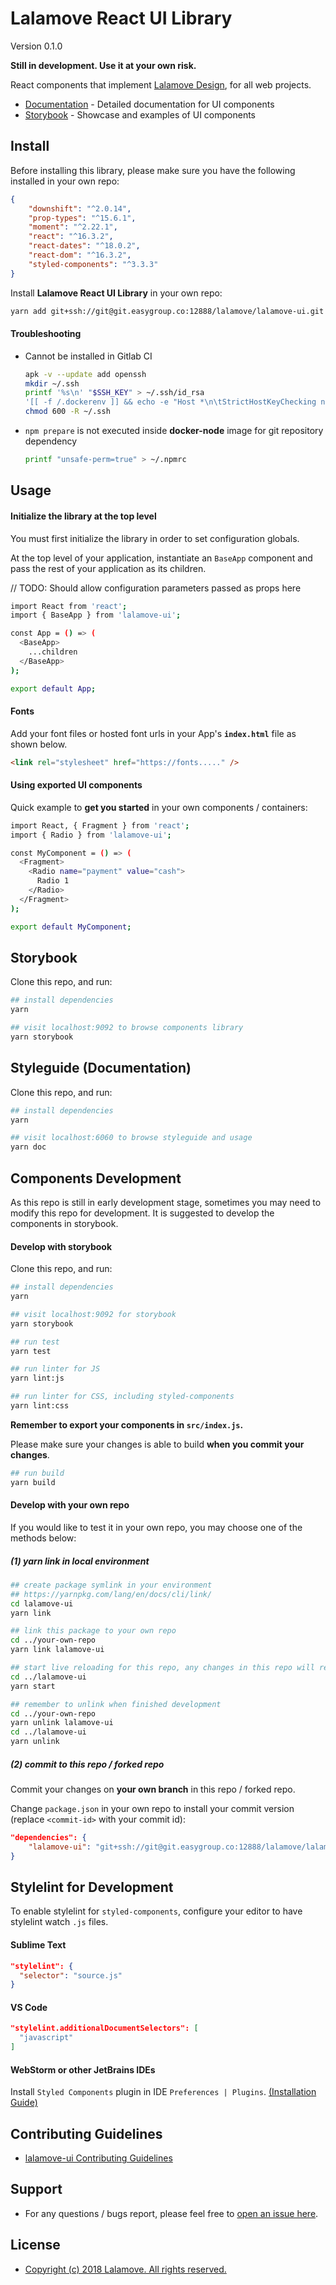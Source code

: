 # Lalamove React UI Library
Version 0.1.0

**Still in development. Use it at your own risk.**

React components that implement [Lalamove Design](https://lalamove.com), for all web projects.

- [Documentation](https://ui.lalamove.com/) - Detailed documentation for UI components
- [Storybook](https://ui.lalamove.com/storybook) - Showcase and examples of UI components

## Install
Before installing this library, please make sure you have the following installed in your own repo:
```json
{
    "downshift": "^2.0.14",
    "prop-types": "^15.6.1",
    "moment": "^2.22.1",
    "react": "^16.3.2",
    "react-dates": "^18.0.2",
    "react-dom": "^16.3.2",
    "styled-components": "^3.3.3"
}
```

Install **Lalamove React UI Library** in your own repo:
```bash
yarn add git+ssh://git@git.easygroup.co:12888/lalamove/lalamove-ui.git
```

#### Troubleshooting
- Cannot be installed in Gitlab CI

    ```bash
    apk -v --update add openssh
    mkdir ~/.ssh
    printf '%s\n' "$SSH_KEY" > ~/.ssh/id_rsa
    '[[ -f /.dockerenv ]] && echo -e "Host *\n\tStrictHostKeyChecking no\n\n" > ~/.ssh/config'
    chmod 600 -R ~/.ssh
    ```

- `npm prepare` is not executed inside **docker-node** image for git repository dependency

    ```bash
    printf "unsafe-perm=true" > ~/.npmrc
    ```

## Usage
#### Initialize the library at the top level
You must first initialize the library in order to set configuration globals.

At the top level of your application, instantiate an `BaseApp` component and pass the rest of your application as its children.

// TODO: Should allow configuration parameters passed as props here

```bash
import React from 'react';
import { BaseApp } from 'lalamove-ui';

const App = () => (
  <BaseApp>
    ...children
  </BaseApp>
);

export default App;
```
#### Fonts
Add your font files or hosted font urls in your App's **`index.html`** file as shown below.
```html
<link rel="stylesheet" href="https://fonts....." />
```

#### Using exported UI components
Quick example to **get you started** in your own components / containers:
```bash
import React, { Fragment } from 'react';
import { Radio } from 'lalamove-ui';

const MyComponent = () => (
  <Fragment>
    <Radio name="payment" value="cash">
      Radio 1
    </Radio>
  </Fragment>
);

export default MyComponent;
```

## Storybook
Clone this repo, and run:
```bash
## install dependencies
yarn

## visit localhost:9092 to browse components library
yarn storybook
```

## Styleguide (Documentation)
Clone this repo, and run:
```bash
## install dependencies
yarn

## visit localhost:6060 to browse styleguide and usage
yarn doc
```

## Components Development
As this repo is still in early development stage, sometimes you may need to modify this repo for development. It is suggested to develop the components in storybook.

#### Develop with storybook
Clone this repo, and run:
```bash
## install dependencies
yarn

## visit localhost:9092 for storybook
yarn storybook

## run test
yarn test

## run linter for JS
yarn lint:js

## run linter for CSS, including styled-components
yarn lint:css
```

**Remember to export your components in `src/index.js`.**

Please make sure your changes is able to build **when you commit your changes**.
```bash
## run build
yarn build
```

#### Develop with your own repo
If you would like to test it in your own repo, you may choose one of the methods below:

##### (1) yarn link in local environment
```bash
## create package symlink in your environment
## https://yarnpkg.com/lang/en/docs/cli/link/
cd lalamove-ui
yarn link

## link this package to your own repo
cd ../your-own-repo
yarn link lalamove-ui

## start live reloading for this repo, any changes in this repo will reflect to your own repo
cd ../lalamove-ui
yarn start

## remember to unlink when finished development
cd ../your-own-repo
yarn unlink lalamove-ui
cd ../lalamove-ui
yarn unlink
```

##### (2) commit to this repo / forked repo
Commit your changes on **your own branch** in this repo / forked repo.

Change `package.json` in your own repo to install your commit version (replace `<commit-id>` with your commit id):
```json
"dependencies": {
    "lalamove-ui": "git+ssh://git@git.easygroup.co:12888/lalamove/lalamove-ui.git#<commit-id>"
}
```

## Stylelint for Development
To enable stylelint for `styled-components`, configure your editor to have stylelint watch `.js` files.

#### Sublime Text

```json
"stylelint": {
  "selector": "source.js"
}
```

#### VS Code

```json
"stylelint.additionalDocumentSelectors": [
  "javascript"
]
```

#### WebStorm or other JetBrains IDEs

Install `Styled Components` plugin in IDE `Preferences | Plugins`. [(Installation Guide)](https://github.com/styled-components/webstorm-styled-components
)

## Contributing Guidelines
- [lalamove-ui Contributing Guidelines](https://git.easygroup.co/lalamove/lalamove-ui/wikis/home)

## Support
* For any questions / bugs report, please feel free to [open an issue here](https://git.easygroup.co/lalamove/lalamove-ui/issues).

## License
* [Copyright (c) 2018 Lalamove. All rights reserved.](./LICENSE.md)
